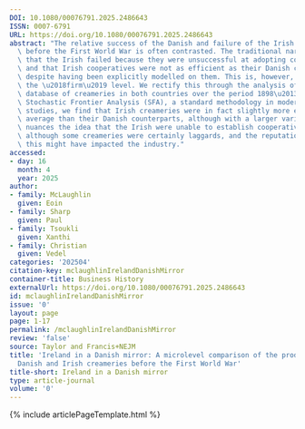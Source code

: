 ```yaml
---
DOI: 10.1080/00076791.2025.2486643
ISSN: 0007-6791
URL: https://doi.org/10.1080/00076791.2025.2486643
abstract: "The relative success of the Danish and failure of the Irish dairy industries\
  \ before the First World War is often contrasted. The traditional narrative assumes\
  \ that the Irish failed because they were unsuccessful at adopting cooperative ownership,\
  \ and that Irish cooperatives were not as efficient as their Danish counterparts,\
  \ despite having been explicitly modelled on them. This is, however, untested at\
  \ the \u2018firm\u2019 level. We rectify this through the analysis of a large microlevel\
  \ database of creameries in both countries over the period 1898\u20131903. Using\
  \ Stochastic Frontier Analysis (SFA), a standard methodology in modern productivity\
  \ studies, we find that Irish creameries were in fact slightly more efficient on\
  \ average than their Danish counterparts, although with a larger variance. This\
  \ nuances the idea that the Irish were unable to establish cooperatives successfully,\
  \ although some creameries were certainly laggards, and the reputational cost of\
  \ this might have impacted the industry."
accessed:
- day: 16
  month: 4
  year: 2025
author:
- family: McLaughlin
  given: Eoin
- family: Sharp
  given: Paul
- family: Tsoukli
  given: Xanthi
- family: Christian
  given: Vedel
categories: '202504'
citation-key: mclaughlinIrelandDanishMirror
container-title: Business History
externalUrl: https://doi.org/10.1080/00076791.2025.2486643
id: mclaughlinIrelandDanishMirror
issue: '0'
layout: page
page: 1-17
permalink: /mclaughlinIrelandDanishMirror
review: 'false'
source: Taylor and Francis+NEJM
title: 'Ireland in a Danish mirror: A microlevel comparison of the productivity of
  Danish and Irish creameries before the First World War'
title-short: Ireland in a Danish mirror
type: article-journal
volume: '0'
---
```

{% include articlePageTemplate.html %}